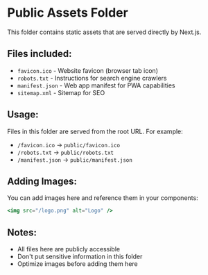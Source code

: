 # Public Assets Folder

This folder contains static assets that are served directly by Next.js.

## Files included:

- `favicon.ico` - Website favicon (browser tab icon)
- `robots.txt` - Instructions for search engine crawlers
- `manifest.json` - Web app manifest for PWA capabilities
- `sitemap.xml` - Sitemap for SEO

## Usage:

Files in this folder are served from the root URL. For example:
- `/favicon.ico` → `public/favicon.ico`
- `/robots.txt` → `public/robots.txt`
- `/manifest.json` → `public/manifest.json`

## Adding Images:

You can add images here and reference them in your components:
```jsx
<img src="/logo.png" alt="Logo" />
```

## Notes:

- All files here are publicly accessible
- Don't put sensitive information in this folder
- Optimize images before adding them here 